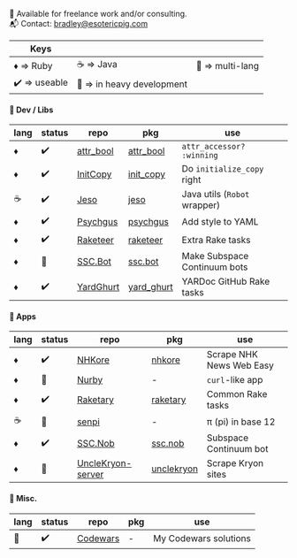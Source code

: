 :necktie: Available for freelance work and/or consulting.  
:mailbox_with_mail: Contact: bradley@esotericpig.com  

| Keys | | |
| --- | --- | --- |
|:diamonds: => Ruby | :coffee: => Java | :rainbow: => multi-lang |
| :heavy_check_mark: => useable | :hammer: => in heavy development | |

#### :bento: Dev / Libs
| lang | status | repo | pkg | use |
| --- | --- | --- | --- | --- |
| :diamonds: | :heavy_check_mark: | [attr_bool](https://github.com/esotericpig/attr_bool) | [attr_bool](https://rubygems.org/gems/attr_bool) | `attr_accessor? :winning` |
| :diamonds: | :heavy_check_mark: | [InitCopy](https://github.com/esotericpig/init_copy) | [init_copy](https://rubygems.org/gems/init_copy) | Do `initialize_copy` right |
| :coffee: | :heavy_check_mark: | [Jeso](https://github.com/esotericpig/jeso) | [jeso](https://github.com/esotericpig/jeso/packages/) |  Java utils (`Robot` wrapper) |
| :diamonds: | :heavy_check_mark: | [Psychgus](https://github.com/esotericpig/psychgus) | [psychgus](https://rubygems.org/gems/psychgus) | Add style to YAML |
| :diamonds: | :heavy_check_mark: | [Raketeer](https://github.com/esotericpig/raketeer) | [raketeer](https://rubygems.org/gems/raketeer) | Extra Rake tasks |
| :diamonds: | :hammer: | [SSC.Bot](https://github.com/esotericpig/ssc.bot) | [ssc.bot](https://rubygems.org/gems/ssc.bot) | Make Subspace Continuum bots |
| :diamonds: | :heavy_check_mark: | [YardGhurt](https://github.com/esotericpig/yard_ghurt) | [yard_ghurt](https://rubygems.org/gems/yard_ghurt) | YARDoc GitHub Rake tasks |

#### :honey_pot: Apps
| lang | status | repo | pkg | use |
| --- | --- | --- | --- | --- |
| :diamonds: | :heavy_check_mark: | [NHKore](https://github.com/esotericpig/nhkore) | [nhkore](https://rubygems.org/gems/nhkore) | Scrape NHK News Web Easy |
| :diamonds: | :hammer: | [Nurby](https://github.com/esotericpig/nurby) | - | `curl`-like app |
| :diamonds: | :heavy_check_mark: | [Raketary](https://github.com/esotericpig/raketary) | [raketary](https://rubygems.org/gems/raketary) | Common Rake tasks |
| :coffee: | :hammer: | [senpi](https://github.com/esotericpig/senpi) | - | π (pi) in base 12 |
| :diamonds: | :heavy_check_mark: | [SSC.Nob](https://github.com/esotericpig/ssc.nob) | [ssc.nob](https://rubygems.org/gems/ssc.nob) | Subspace Continuum bot |
| :diamonds: | :hammer: | [UncleKryon-server](https://github.com/esotericpig/UncleKryon-server) | [unclekryon](https://rubygems.org/gems/unclekryon) | Scrape Kryon sites |

#### :tanabata_tree: Misc.

| lang | status | repo | pkg | use |
| --- | --- | --- | --- | --- |
| :rainbow: | :heavy_check_mark: | [Codewars](https://github.com/esotericpig/codewars) | - | My Codewars solutions |
